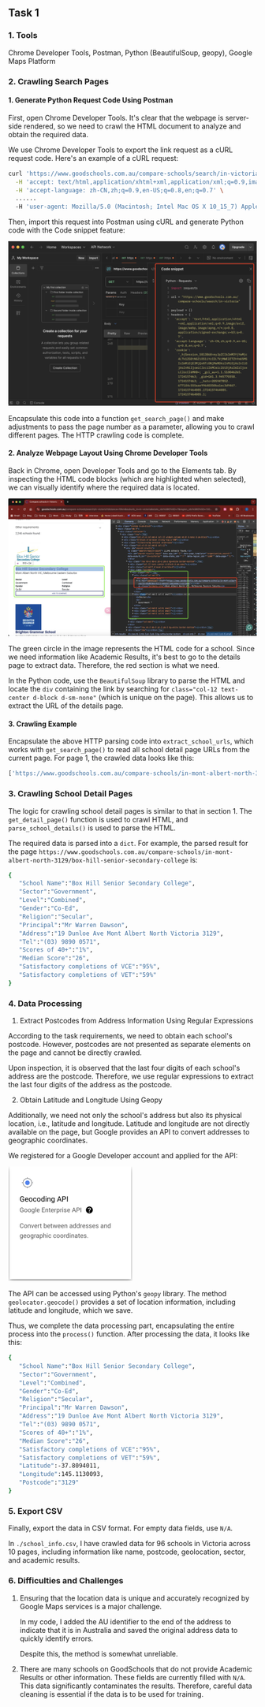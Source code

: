 ## Task 1

### 1. Tools

Chrome Developer Tools, Postman, Python (BeautifulSoup, geopy), Google Maps Platform

### 2. Crawling Search Pages

#### 1. Generate Python Request Code Using Postman

First, open Chrome Developer Tools. It's clear that the webpage is server-side rendered, so we need to crawl the HTML document to analyze and obtain the required data.

We use Chrome Developer Tools to export the link request as a cURL request code. Here's an example of a cURL request:

```bash
curl 'https://www.goodschools.com.au/compare-schools/search/in-victoria?distance=10km&suburb_in=in-victoria&state_ids%5B0%5D=7&region_ids%5B0%5D=1300&page=1' \
  -H 'accept: text/html,application/xhtml+xml,application/xml;q=0.9,image/avif,image/webp,image/apng,*/*;q=0.8,application/signed-exchange;v=b3;q=0.7' \
  -H 'accept-language: zh-CN,zh;q=0.9,en-US;q=0.8,en;q=0.7' \
  ......
  -H 'user-agent: Mozilla/5.0 (Macintosh; Intel Mac OS X 10_15_7) AppleWebKit/537.36 (KHTML, like Gecko) Chrome/127.0.0.0 Safari/537.36'
```

Then, import this request into Postman using cURL and generate Python code with the Code snippet feature:

![image-20240821223911482](./assets/image-20240821223911482.png)

Encapsulate this code into a function `get_search_page()` and make adjustments to pass the page number as a parameter, allowing you to crawl different pages. The HTTP crawling code is complete.

#### 2. Analyze Webpage Layout Using Chrome Developer Tools

Back in Chrome, open Developer Tools and go to the Elements tab. By inspecting the HTML code blocks (which are highlighted when selected), we can visually identify where the required data is located.

![image-20240821224021037](./assets/image-20240821224021037.png)

The green circle in the image represents the HTML code for a school. Since we need information like Academic Results, it's best to go to the details page to extract data. Therefore, the red section is what we need.

In the Python code, use the `BeautifulSoup` library to parse the HTML and locate the `div` containing the link by searching for `class="col-12 text-center d-block d-sm-none"` (which is unique on the page). This allows us to extract the URL of the details page.

#### 3. Crawling Example

Encapsulate the above HTTP parsing code into `extract_school_urls`, which works with `get_search_page()` to read all school detail page URLs from the current page. For page 1, the crawled data looks like this:

```bash
['https://www.goodschools.com.au/compare-schools/in-mont-albert-north-3129/box-hill-senior-secondary-college', 'https://www.goodschools.com.au/compare-schools/in-brighton-3186/brighton-grammar-school', 'https://www.goodschools.com.au/compare-schools/in-burwood-east-3151/burwood-heights-primary-school', 'https://www.goodschools.com.au/compare-schools/in-kew-3101/carey-baptist-grammar-school', 'https://www.goodschools.com.au/compare-schools/in-sydenham-3037/catholic-regional-college-sydenham', 'https://www.goodschools.com.au/compare-schools/in-south-yarra-3141/centre-for-higher-education-studies', 'https://www.goodschools.com.au/compare-schools/in-kew-3101/genazzano-fcj-college', 'https://www.goodschools.com.au/compare-schools/in-narre-warren-south-3805/heritage-college', 'https://www.goodschools.com.au/compare-schools/in-mitcham-3132/mullauna-college', 'https://www.goodschools.com.au/compare-schools/in-toorak-3142/st-catherines-school-toorak']
```

### 3. Crawling School Detail Pages

The logic for crawling school detail pages is similar to that in section 1. The `get_detail_page()` function is used to crawl HTML, and `parse_school_details()` is used to parse the HTML.

The required data is parsed into a `dict`. For example, the parsed result for the page `https://www.goodschools.com.au/compare-schools/in-mont-albert-north-3129/box-hill-senior-secondary-college` is:

```bash
{
   "School Name":"Box Hill Senior Secondary College",
   "Sector":"Government",
   "Level":"Combined",
   "Gender":"Co-Ed",
   "Religion":"Secular",
   "Principal":"Mr Warren Dawson",
   "Address":"19 Dunloe Ave Mont Albert North Victoria 3129",
   "Tel":"(03) 9890 0571",
   "Scores of 40+":"1%",
   "Median Score":"26",
   "Satisfactory completions of VCE":"95%",
   "Satisfactory completions of VET":"59%"
}
```

### 4. Data Processing

1. Extract Postcodes from Address Information Using Regular Expressions

According to the task requirements, we need to obtain each school's postcode. However, postcodes are not presented as separate elements on the page and cannot be directly crawled.

Upon inspection, it is observed that the last four digits of each school's address are the postcode. Therefore, we use regular expressions to extract the last four digits of the address as the postcode.

2. Obtain Latitude and Longitude Using Geopy

Additionally, we need not only the school's address but also its physical location, i.e., latitude and longitude. Latitude and longitude are not directly available on the page, but Google provides an API to convert addresses to geographic coordinates.

We registered for a Google Developer account and applied for the API:

<img src="./assets/image-20240821230742179.png" alt="image-20240821230742179" style="zoom:50%;" />

The API can be accessed using Python's `geopy` library. The method `geolocator.geocode()` provides a set of location information, including latitude and longitude, which we save.

Thus, we complete the data processing part, encapsulating the entire process into the `process()` function. After processing the data, it looks like this:

```bash
{
   "School Name":"Box Hill Senior Secondary College",
   "Sector":"Government",
   "Level":"Combined",
   "Gender":"Co-Ed",
   "Religion":"Secular",
   "Principal":"Mr Warren Dawson",
   "Address":"19 Dunloe Ave Mont Albert North Victoria 3129",
   "Tel":"(03) 9890 0571",
   "Scores of 40+":"1%",
   "Median Score":"26",
   "Satisfactory completions of VCE":"95%",
   "Satisfactory completions of VET":"59%",
   "Latitude":-37.8094011,
   "Longitude":145.1130093,
   "Postcode":"3129"
}
```

### 5. Export CSV

Finally, export the data in CSV format. For empty data fields, use `N/A`.

In `./school_info.csv`, I have crawled data for 96 schools in Victoria across 10 pages, including information like name, postcode, geolocation, sector, and academic results.

### 6. Difficulties and Challenges

1. Ensuring that the location data is unique and accurately recognized by Google Maps services is a major challenge.

   In my code, I added the AU identifier to the end of the address to indicate that it is in Australia and saved the original address data to quickly identify errors.

   Despite this, the method is somewhat unreliable.

2. There are many schools on GoodSchools that do not provide Academic Results or other information. These fields are currently filled with `N/A`. This data significantly contaminates the results. Therefore, careful data cleaning is essential if the data is to be used for training.
